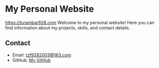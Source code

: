 # My Personal Website
https://turambar928.com
Welcome to my personal website! Here you can find information about my projects, skills, and contact details.

## Contact
- Email: tzf9282003@163.com
- GitHub: [My GitHub](https://github.com/turambar928)
